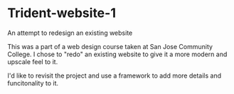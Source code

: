 # Trident-website-1
An attempt to redesign an existing website

This was a part of a web design course taken at San Jose Community College. 
I chose to "redo" an existing website to give it  a more modern and upscale feel to it. 

I'd like to revisit the project and use a framework to add more details and funcitonality to it.
